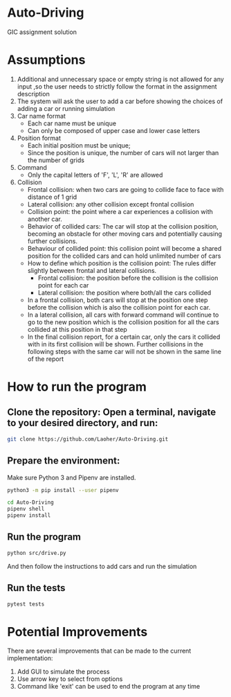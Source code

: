 # Auto-Driving

GIC assignment solution

# Assumptions

1. Additional and unnecessary space or empty string is not allowed for any input ,so the user needs to strictly follow
   the format in the assignment description
2. The system will ask the user to add a car before showing the choices of adding a car or running simulation
3. Car name format
    - Each car name must be unique
    - Can only be composed of upper case and lower case letters
4. Position format
    - Each initial position must be unique;
    - Since the position is unique, the number of cars will not larger than the number of grids
5. Command
    - Only the capital letters of 'F', 'L', 'R' are allowed
6. Collision
    - Frontal collision: when two cars are going to collide face to face with distance of 1 grid
    - Lateral collision: any other collision except frontal collision
    - Collision point: the point where a car experiences a collision with another car.
    - Behavior of collided cars: The car will stop at the collision position, becoming an obstacle for other moving cars
      and potentially causing further collisions.
    - Behaviour of collided point: this collision point will become a shared position for the collided cars and can hold
      unlimited number of cars
    - How to define which position is the collision point: 
          The rules differ slightly between frontal and lateral collisions.
        - Frontal collision: the position before the collision is the collision point for each car
        - Lateral collision: the position where both/all the cars collided
    - In a frontal collision, both cars will stop at the position one step before the collision which is also the
      collision point for each car.
    - In a lateral collision, all cars with forward command will continue to go to the new position which is the
      collision position for all the cars collided at this position in that step
    - In the final collision report, for a certain car, only the cars it collided with in its first collision will be
      shown. Further collisions in the following steps with the same car will not be shown in the same line of the
      report

# How to run the program

## Clone the repository: Open a terminal, navigate to your desired directory, and run:

``` bash
git clone https://github.com/Laoher/Auto-Driving.git
```

## Prepare the environment:

Make sure Python 3 and Pipenv are installed.

``` bash
python3 -m pip install --user pipenv
```

``` bash
cd Auto-Driving
pipenv shell
pipenv install
```

## Run the program

``` bash
python src/drive.py
```

And then follow the instructions to add cars and run the simulation

## Run the tests

``` bash
pytest tests
```

# Potential Improvements

There are several improvements that can be made to the current implementation:

1. Add GUI to simulate the process
2. Use arrow key to select from options
3. Command like 'exit' can be used to end the program at any time